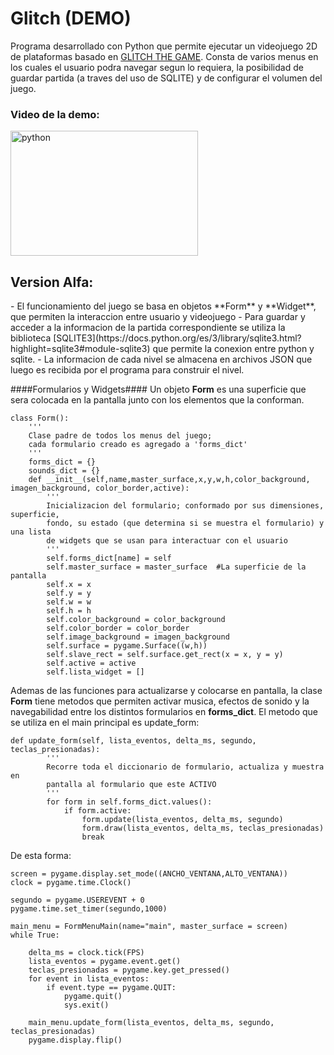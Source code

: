 <h1 align="left">Glitch (DEMO)</h1>

Programa desarrollado con Python que permite ejecutar un videojuego 2D de plataformas basado en [GLITCH THE GAME](http://www.glitchthegame.com).
Consta de varios menus en los cuales el usuario podra navegar segun lo requiera, la posibilidad de guardar partida (a traves del uso de SQLITE) y de configurar el volumen del juego.

<h3 align="left">Video de la demo:</h3>
<p align="left"> <a href="https://www.youtube.com/watch?v=kE6Hpu-GOVY" target="_blank" rel="noreferrer"> <img src="https://cdn.discordapp.com/attachments/1036152912600121356/1051167099122368542/main_menu.png" alt="python" width="300" height="200"/> </a>


<h2 align="left">Version Alfa:</h2>
- El funcionamiento del juego se basa en objetos **Form** y **Widget**, que permiten la interaccion entre usuario y videojuego
- Para guardar y acceder a la informacion de la partida correspondiente se utiliza la biblioteca [SQLITE3](https://docs.python.org/es/3/library/sqlite3.html?highlight=sqlite3#module-sqlite3) que permite la conexion entre python y sqlite.
- La informacion de cada nivel se almacena en archivos JSON que luego es recibida por el programa para construir el nivel.



####Formularios y Widgets####
Un objeto **Form** es una superficie que sera colocada en la pantalla junto con los elementos que la conforman.
~~~
class Form():
    '''
    Clase padre de todos los menus del juego; 
    cada formulario creado es agregado a 'forms_dict'
    '''
    forms_dict = {}
    sounds_dict = {}
    def __init__(self,name,master_surface,x,y,w,h,color_background, imagen_background, color_border,active):
        '''
        Inicializacion del formulario; conformado por sus dimensiones, superficie, 
        fondo, su estado (que determina si se muestra el formulario) y una lista 
        de widgets que se usan para interactuar con el usuario
        '''
        self.forms_dict[name] = self
        self.master_surface = master_surface  #La superficie de la pantalla
        self.x = x
        self.y = y
        self.w = w
        self.h = h
        self.color_background = color_background
        self.color_border = color_border
        self.image_background = imagen_background
        self.surface = pygame.Surface((w,h))
        self.slave_rect = self.surface.get_rect(x = x, y = y)
        self.active = active
        self.lista_widget = []
~~~

Ademas de las funciones para actualizarse y colocarse en pantalla, la clase **Form** tiene metodos que permiten activar musica, efectos de sonido y la navegabilidad entre los distintos formularios en **forms_dict**.
El metodo que se utiliza en el main principal es update_form:
~~~
def update_form(self, lista_eventos, delta_ms, segundo, teclas_presionadas):
        '''
        Recorre toda el diccionario de formulario, actualiza y muestra en
		pantalla al formulario que este ACTIVO
        '''
        for form in self.forms_dict.values():
            if form.active:
                form.update(lista_eventos, delta_ms, segundo)
                form.draw(lista_eventos, delta_ms, teclas_presionadas)
                break
~~~

De esta forma:
~~~
screen = pygame.display.set_mode((ANCHO_VENTANA,ALTO_VENTANA))
clock = pygame.time.Clock()

segundo = pygame.USEREVENT + 0
pygame.time.set_timer(segundo,1000)

main_menu = FormMenuMain(name="main", master_surface = screen)
while True:
    
    delta_ms = clock.tick(FPS)
    lista_eventos = pygame.event.get()
    teclas_presionadas = pygame.key.get_pressed()
    for event in lista_eventos:
        if event.type == pygame.QUIT:       
            pygame.quit()
            sys.exit() 
    
    main_menu.update_form(lista_eventos, delta_ms, segundo, teclas_presionadas) 
    pygame.display.flip()
~~~









